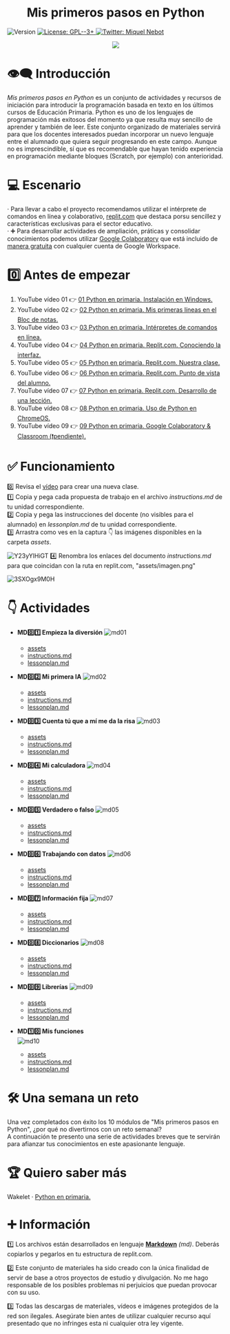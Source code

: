 <h1 align="center"><b>Mis primeros pasos en Python</b></h1>
<p>
  <img alt="Version" src="https://img.shields.io/badge/version-1.0-blue.svg?cacheSeconds=2592000" />
  <a href="https://www.gnu.org/licenses/gpl-3.0.html" target="_blank">
    <img alt="License: GPL--3+" src="https://img.shields.io/badge/License-GPL--3+-yellow.svg" />
  </a>
  <a href="https://twitter.com/miquelnebot" target="_blank">
    <img alt="Twitter: Miquel Nebot" src="https://img.shields.io/twitter/follow/miquelnebot.svg?style=social" />
  </a>
</p>
<div align="center"><img src="https://github.com/miquelnebotaragon/mis_primeros_pasos_en_python/assets/57944755/9b2a092e-dca9-4ea8-a284-d8038056ae2e"></div>


# 👁️‍🗨️ Introducción
_Mis primeros pasos en Python_ es un conjunto de actividades y recursos de iniciación para introducir la programación basada en texto en los últimos cursos de Educación Primaria.
Python es uno de los lenguajes de programación más exitosos del momento ya que resulta muy sencillo de aprender y también de leer. Este conjunto organizado de materiales servirá para que los docentes interesados puedan incorporar un nuevo lenguaje entre el alumnado que quiera seguir progresando en este campo. Aunque no es imprescindible, sí que es recomendable que hayan tenido experiencia en programación mediante bloques (Scratch, por ejemplo) con anterioridad.

# 💻 Escenario
· Para llevar a cabo el proyecto recomendamos utilizar el intérprete de comandos en línea y colaborativo, [replit.com](https://replit.com) que destaca porsu sencillez y características exclusivas para el sector educativo.    
· ➕ Para desarrollar actividades de ampliación, práticas y consolidar conocimientos podemos utilizar [Google Colaboratory](https://research.colab.google.com) que está incluido de [manera gratuita](https://research.google.com/colaboratory/intl/es/faq.html#free-to-use) con cualquier cuenta de Google Workspace. 

# 0️⃣ Antes de empezar
1. YouTube vídeo 01 👉 <a href="https://youtu.be/QqwDxQHrx7s01" target="_blank">01 Python en primaria. Instalación en Windows.</a>
2. YouTube vídeo 02 👉 <a href="https://youtu.be/I8JLpp7z4b4" target="_blank">02 Python en primaria. Mis primeras líneas en el Bloc de notas.</a>
3. YouTube vídeo 03 👉 <a href="https://youtu.be/ZNVz69yOvHo" target="_blank">03 Python en primaria. Intérpretes de comandos en línea.</a>
4. YouTube vídeo 04 👉️ <a href="https://youtu.be/fYdRvMoMN7E" target="_blank">04 Python en primaria. Replit.com. Conociendo la interfaz.</a>
5. YouTube vídeo 05 👉️ <a href="https://youtu.be/PHpHs-b9vNc" target="_blank">05 Python en primaria. Replit.com. Nuestra clase.</a>
6. YouTube vídeo 06 👉️ <a href="https://youtu.be/A9QLdkVxU-A" target="_blank">06 Python en primaria. Replit.com. Punto de vista del alumno.</a>
7. YouTube vídeo 07 👉 <a href="https://youtu.be/ocSrxGP6z6U" target="_blank">07 Python en primaria. Replit.com. Desarrollo de una lección.</a>
8. YouTube vídeo 08 👉 <a href="https://youtu.be/OrrESeNVJSc" target="_blank">08 Python en primaria. Uso de Python en ChromeOS.</a>
9. YouTube vídeo 09 👉️ <a href="" target="_blank">09 Python en primaria. Google Colaboratory & Classroom (❗️pendiente).</a>

# ✅ Funcionamiento
0️⃣ Revisa el <a href="https://youtu.be/PHpHs-b9vNc" target="_blank">vídeo</a> para crear una nueva clase.  
1️⃣ Copia y pega cada propuesta de trabajo en el archivo _instructions.md_ de tu unidad correspondiente.  
2️⃣ Copia y pega las instrucciones del docente (no visibles para el alumnado) en _lessonplan.md_ de tu unidad correspondiente.  
3️⃣ Arrastra como ves en la captura 👇 las imágenes disponibles en la carpeta _assets_.  

![Y23yYlHiGT](https://github.com/miquelnebotaragon/mis_primeros_pasos_en_python/assets/57944755/f5be5a5f-0872-4f8d-9466-831b2e24264a)
4️⃣ Renombra los enlaces del documento _instructions.md_ para que coincidan con la ruta en replit.com, "assets/imagen.png"  

![3SXOgx9M0H](https://github.com/miquelnebotaragon/mis_primeros_pasos_en_python/assets/57944755/12262e51-aceb-4f48-b3f2-88e77ef39736)  

# 👇 Actividades
* __MD0️⃣1️⃣ Empieza la diversión__
  ![md01](https://github.com/miquelnebotaragon/mis_primeros_pasos_en_python/assets/57944755/38ed6bef-2110-4d13-b38a-5d73898c564c)

  * <a href="https://github.com/miquelnebotaragon/mis_primeros_pasos_en_python/tree/main/md01_empieza_la_diversion_assets" target="_blank">assets</a>
  * <a href="https://github.com/miquelnebotaragon/mis_primeros_pasos_en_python/blob/main/md01_empieza_la_diversion_instructions.md" target="_blank">instructions.md</a>
  * <a href="https://github.com/miquelnebotaragon/mis_primeros_pasos_en_python/blob/main/md01_empieza_la_diversion_lessonplan.md" target="_blank">lessonplan.md</a>  


* __MD0️⃣2️⃣ Mi primera IA__
  ![md02](https://github.com/miquelnebotaragon/mis_primeros_pasos_en_python/assets/57944755/a3fb1b00-3614-41ea-8070-5c9cd86b80a9)  

  * <a href="https://github.com/miquelnebotaragon/mis_primeros_pasos_en_python/tree/main/md02_mi_primera_ia_assets" target="_blank">assets</a>
  * <a href="https://github.com/miquelnebotaragon/mis_primeros_pasos_en_python/blob/main/md02_mi_primera_ia_instructions.md" target="_blank">instructions.md</a>
  * <a href="https://github.com/miquelnebotaragon/mis_primeros_pasos_en_python/blob/main/md02_mi_primera_ia_lessonplan.md" target="_blank">lessonplan.md</a>

* __MD0️⃣3️⃣ Cuenta tú que a mí me da la risa__
![md03](https://github.com/miquelnebotaragon/mis_primeros_pasos_en_python/assets/57944755/7057e840-31c3-433d-b922-85745f2c55e4)  

  * <a href="https://github.com/miquelnebotaragon/mis_primeros_pasos_en_python/tree/main/md03_cuenta_tu_que_a_mi_me_da_la_risa_assets" target="_blank">assets</a>
  * <a href="https://github.com/miquelnebotaragon/mis_primeros_pasos_en_python/blob/main/md03_cuenta_tu_que_a_mi_me_da_la_risa_instructions.md" target="_blank">instructions.md</a>
  * <a href="https://github.com/miquelnebotaragon/mis_primeros_pasos_en_python/blob/main/md03_cuenta_tu_que_a_mi_me_da_la_risa_lessonplan.md" target="_blank">lessonplan.md</a>

* __MD0️⃣4️⃣ Mi calculadora__ 
![md04](https://github.com/miquelnebotaragon/mis_primeros_pasos_en_python/assets/57944755/51d57599-e247-4700-9ac8-9e47eedec1d2)

  * <a href="https://github.com/miquelnebotaragon/mis_primeros_pasos_en_python/tree/main/md04_mi_calculadora_assets" target="_blank">assets</a>
  * <a href="https://github.com/miquelnebotaragon/mis_primeros_pasos_en_python/blob/main/md04_mi_calculadora_instructions.md" target="_blank">instructions.md</a>
  * <a href="https://github.com/miquelnebotaragon/mis_primeros_pasos_en_python/blob/main/md04_mi_calculadora_lessonplan.md" target="_blank">lessonplan.md</a>

* __MD0️⃣5️⃣ Verdadero o falso__ 
![md05](https://github.com/miquelnebotaragon/mis_primeros_pasos_en_python/assets/57944755/d5f94514-dfc2-4efb-8a60-f97bd0717200)

  * <a href="https://github.com/miquelnebotaragon/mis_primeros_pasos_en_python/tree/main/md05_verdadero_o_falso_assets" target="_blank">assets</a>
  * <a href="https://github.com/miquelnebotaragon/mis_primeros_pasos_en_python/blob/main/md05_verdadero_o_falso_instructions.md" target="_blank">instructions.md</a>
  * <a href="https://github.com/miquelnebotaragon/mis_primeros_pasos_en_python/blob/main/md05_verdadero_o_falso_lessonplan.md" target="_blank">lessonplan.md</a>

* __MD0️⃣6️⃣ Trabajando con datos__ 
![md06](https://github.com/miquelnebotaragon/mis_primeros_pasos_en_python/assets/57944755/c60c31cb-a348-4339-bb99-704a61229c4d)

  * <a href="https://github.com/miquelnebotaragon/mis_primeros_pasos_en_python/tree/main/md06_trabajando_con_datos_assets" target="_blank">assets</a>
  * <a href="https://github.com/miquelnebotaragon/mis_primeros_pasos_en_python/blob/main/md06_trabajando_con_datos_instructions.md" target="_blank">instructions.md</a>
  * <a href="https://github.com/miquelnebotaragon/mis_primeros_pasos_en_python/blob/main/md06_trabajando_con_datos_lessonplan.md" target="_blank">lessonplan.md</a>

* __MD0️⃣7️⃣ Información fija__ 
![md07](https://github.com/miquelnebotaragon/mis_primeros_pasos_en_python/assets/57944755/f1e362f3-21da-47be-978f-0f9febe89c9a)

  * <a href="https://github.com/miquelnebotaragon/mis_primeros_pasos_en_python/tree/main/md07_informacion_fija_assets" target="_blank">assets</a>
  * <a href="https://github.com/miquelnebotaragon/mis_primeros_pasos_en_python/blob/main/md07_informacion_fija_instructions.md" target="_blank">instructions.md</a>
  * <a href="https://github.com/miquelnebotaragon/mis_primeros_pasos_en_python/blob/main/md07_informacion_fija_lessonplan.md" target="_blank">lessonplan.md</a>

* __MD0️⃣8️⃣ Diccionarios__ 
![md08](https://github.com/miquelnebotaragon/mis_primeros_pasos_en_python/assets/57944755/4a672d40-758e-4ccc-a3f1-d30a31a7d6f8)

  * <a href="https://github.com/miquelnebotaragon/mis_primeros_pasos_en_python/tree/main/md08_diccionarios_assets" target="_blank">assets</a>
  * <a href="https://github.com/miquelnebotaragon/mis_primeros_pasos_en_python/blob/main/md08_diccionarios_instructions.md" target="_blank">instructions.md</a>
  * <a href="https://github.com/miquelnebotaragon/mis_primeros_pasos_en_python/blob/main/md08_diccionarios_lessonplan.md" target="_blank">lessonplan.md</a>

* __MD0️⃣9️⃣ Librerías__ 
![md09](https://github.com/miquelnebotaragon/mis_primeros_pasos_en_python/assets/57944755/541e98ef-1c2c-4b97-8740-cbe38fe76177)

  * <a href="https://github.com/miquelnebotaragon/mis_primeros_pasos_en_python/tree/main/md09_librerias_assets" target="_blank">assets</a>
  * <a href="https://github.com/miquelnebotaragon/mis_primeros_pasos_en_python/blob/main/md09_librerias_instructions.md" target="_blank">instructions.md</a>
  * <a href="https://github.com/miquelnebotaragon/mis_primeros_pasos_en_python/blob/main/md09_librerias_lessonplan.md" target="_blank">lessonplan.md</a>

* __MD1️⃣0️⃣ Mis funciones__  
![md10](https://github.com/miquelnebotaragon/mis_primeros_pasos_en_python/assets/57944755/d5526f6e-7c24-4184-84fb-df757550a25a)

  * <a href="https://github.com/miquelnebotaragon/mis_primeros_pasos_en_python/tree/main/md10_mis_funciones_assets" target="_blank">assets</a>
  * <a href="https://github.com/miquelnebotaragon/mis_primeros_pasos_en_python/blob/main/md10_mis_funciones_instructions.md" target="_blank">instructions.md</a>
  * <a href="https://github.com/miquelnebotaragon/mis_primeros_pasos_en_python/blob/main/md10_mis_funciones_lessonplan.md" target="_blank">lessonplan.md</a>
  
# 🛠️ Una semana un reto
Una vez completados con éxito los 10 módulos de "Mis primeros pasos en Python", ¿por qué no divertirnos con un reto semanal?  
A continuación te presento una serie de actividades breves que te servirán para afianzar tus conocimientos en este apasionante lenguaje.  

# 🏆 Quiero saber más
Wakelet · <a href="https://wakelet.com/wake/zr9_jIywNmym0exHjSQ8I" target="_blank">Python en primaria.</a>

# ➕ Información
1️⃣ Los archivos están desarrollados en lenguaje <a href="https://www.markdownguide.org/" target="_blank">__Markdown__</a> _(md)_. Deberás copiarlos y pegarlos en tu estructura de replit.com.  

2️⃣ Este conjunto de materiales ha sido creado con la única finalidad de servir de base a otros proyectos de estudio y divulgación. No me hago responsable de los posibles problemas ni perjuicios que puedan provocar con su uso.  

3️⃣ Todas las descargas de materiales, vídeos e imágenes protegidos de la red son ilegales. Asegúrate bien antes de utilizar cualquier recurso aquí presentado que no infringes esta ni cualquier otra ley vigente.

